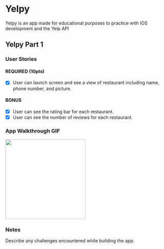# Yelpy

Yelpy is an app made for educational purposes to practice with IOS development and the Yelp API

## Yelpy Part 1

### User Stories

#### REQUIRED (10pts)
- [X] User can launch screen and see a view of restaurant including name, phone number, and picture.

#### BONUS
- [X] User can see the rating bar for each restaurant.
- [X] User can see the number of reviews for each restaurant.

### App Walkthrough GIF

<img src="https://github.com/apena141/Yelpy/blob/main/walkthrough.gif" width=250><br>

### Notes
Describe any challenges encountered while building the app.
